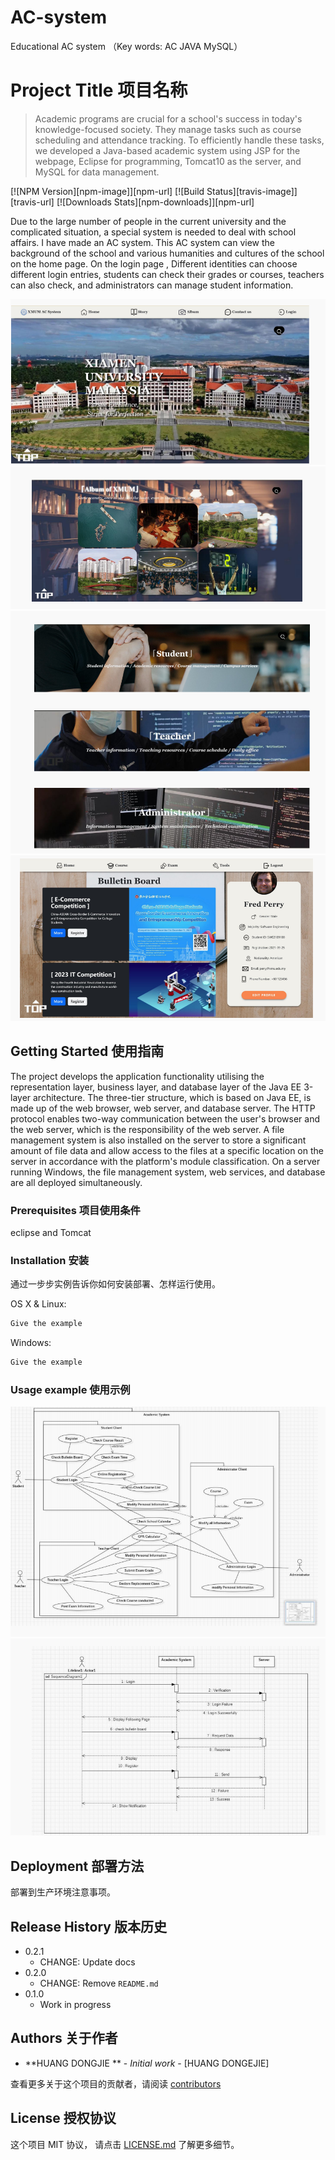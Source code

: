 # AC-system
Educational AC system （Key words: AC JAVA MySQL）

# Project Title 项目名称

> Academic programs are crucial for a school's success in today's knowledge-focused society. They manage tasks such as course scheduling and attendance tracking. To efficiently handle these tasks, we developed a Java-based academic system using JSP for the webpage, Eclipse for programming, Tomcat10 as the server, and MySQL for data management.

[![NPM Version][npm-image]][npm-url]
[![Build Status][travis-image]][travis-url]
[![Downloads Stats][npm-downloads]][npm-url]

Due to the large number of people in the current university and the complicated situation, a special system is needed to deal with school affairs. I have made an AC system. This AC system can view the background of the school and various humanities and cultures of the school on the home page. On the login page , Different identities can choose different login entries, students can check their grades or courses, teachers can also check, and administrators can manage student information.

![Image](https://github.com/Geminiiiiii/ac-system/raw/main/1.png)
![Image](https://github.com/Geminiiiiii/ac-system/raw/main/2.png)
![Image](https://github.com/Geminiiiiii/ac-system/raw/main/3.png)
![Image](https://github.com/Geminiiiiii/ac-system/raw/main/4.png)

## Getting Started 使用指南

The project develops the application functionality utilising the representation layer, business layer, and database layer of the Java EE 3-layer architecture. The three-tier structure, which is based on Java EE, is made up of the web browser, web server, and database server. The HTTP protocol enables two-way communication between the user's browser and the web server, which is the responsibility of the web server. A file management system is also installed on the server to store a significant amount of file data and allow access to the files at a specific location on the server in accordance with the platform's module classification. On a server running Windows, the file management system, web services, and database are all deployed simultaneously.

### Prerequisites 项目使用条件

eclipse and Tomcat

### Installation 安装

通过一步步实例告诉你如何安装部署、怎样运行使用。

OS X & Linux:

```sh
Give the example
```

Windows:

```sh
Give the example
```

### Usage example 使用示例

![Image](https://github.com/Geminiiiiii/ac-system/raw/main/5.png)
![Image](https://github.com/Geminiiiiii/ac-system/raw/main/6.png)

## Deployment 部署方法

部署到生产环境注意事项。



## Release History 版本历史

* 0.2.1
    * CHANGE: Update docs
* 0.2.0
    * CHANGE: Remove `README.md`
* 0.1.0
    * Work in progress

## Authors 关于作者

* **HUANG DONGJIE ** - *Initial work* - [HUANG DONGEJIE]

查看更多关于这个项目的贡献者，请阅读 [contributors](#) 

## License 授权协议

这个项目 MIT 协议， 请点击 [LICENSE.md](LICENSE.md) 了解更多细节。
